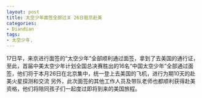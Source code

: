 ```yaml
---
layout: post
title: 太空少年面签全部过关 26日抵京赴美
categories:
- Diandian
tags:
- 太空少年, 
---
```

17日早，来京进行面签的“太空少年”全部顺利通过面签，拿到了去美国的通行证，至此，首届中美太空少年计划全国总决赛胜出的16名“中国太空少年”全部通过面签，他们将于本月26日在北京集中，统一登上去美国的飞机，进行为期10天的赴美火星探测和交流 另外，此次面签的其他工作人员及带队老师也都顺利获得赴美资格，他们将陪同孩子们一起度过即将到来的美国旅程。